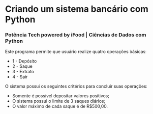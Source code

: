 # Criando um sistema bancário com Python
### Potência Tech powered by iFood | Ciências de Dados com Python

Este programa permite que usuário realize quatro operações básicas:

- 1 - Depósito
- 2 - Saque
- 3 - Extrato
- 4 - Sair

O sistema possui os seguintes critérios para concluir suas operações:

- Somente é possível depositar valores positivos;
- O sistema possui o limite de 3 saques diários;
- O valor máximo de cada saque é de R$500,00.
